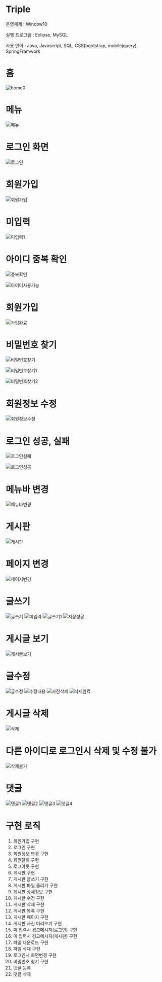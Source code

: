 # Triple        
      
운영체제 : Window10      
           
실행 프로그램 : Eclipse, MySQL   
   
사용 언어 : Java, Javascript, SQL, CSS(bootstrap, mobilejquery), SpringFramwork           
     
   
  
# 홈       
![home0](https://user-images.githubusercontent.com/100742360/163910594-872f0385-d063-41cd-8bcd-48b6fa4c6d64.png)   
   
# 메뉴
![메뉴](https://user-images.githubusercontent.com/100742360/163910960-ef4c1823-2f92-4b54-8388-0a7fdc8d4aeb.PNG)   
   
# 로그인 화면
![로그인](https://user-images.githubusercontent.com/100742360/163911244-6863776d-c087-42fa-9343-b33999443d2e.PNG)   
   
# 회원가입
![회원가입](https://user-images.githubusercontent.com/100742360/163911444-1f79165e-e978-441e-811b-6a5ec856e01e.PNG)
   
# 미입력
![미입력1](https://user-images.githubusercontent.com/100742360/163911461-131f80d6-4d4a-480a-9191-7170a30aca7d.PNG)
   
# 아이디 중복 확인
![중복확인](https://user-images.githubusercontent.com/100742360/163912311-3c674565-fb88-4f26-b74c-bbe3eed943a7.PNG)
   
![아이디사용가능](https://user-images.githubusercontent.com/100742360/163912343-6aefa3af-66b0-46da-846a-70d6aeac3d3d.PNG)
   
# 회원가입
![가입완료](https://user-images.githubusercontent.com/100742360/163912383-39f404f2-da44-447c-be17-2d3738d6a852.PNG)
   
# 비밀번호 찾기
![비밀번호찾기](https://user-images.githubusercontent.com/100742360/163912426-5a380bd3-2d01-4cef-b7e6-925be9d76fb5.PNG)

![비밀번호찾기1](https://user-images.githubusercontent.com/100742360/163912433-31a50b11-4a95-424c-9f63-5e4b9164282c.PNG)

![비밀번호찾기2](https://user-images.githubusercontent.com/100742360/163912438-38c680b5-a413-40df-8c6c-ba75c6d40f82.PNG)

# 회원정보 수정
![회원정보수정](https://user-images.githubusercontent.com/100742360/163912467-f50dda5c-790a-4023-91ae-d1258e802336.PNG)
   
# 로그인 성공, 실패
![로그인실패](https://user-images.githubusercontent.com/100742360/163912511-80f8b4ac-f3d2-4a28-9c90-21c267f3d431.PNG)

![로그인성공](https://user-images.githubusercontent.com/100742360/163912518-6c926f86-314c-40e0-a7aa-ac811f29fc85.PNG)


# 메뉴바 변경
![메뉴바변경](https://user-images.githubusercontent.com/100742360/163912536-90a81743-842c-4fff-99d9-cb46e4a28271.PNG)

# 게시판
![게시판](https://user-images.githubusercontent.com/100742360/163916260-4658481d-333d-4489-b35c-969827222c69.PNG)

# 페이지 변경
![페이지변경](https://user-images.githubusercontent.com/100742360/163916277-96dff563-2444-41b5-9120-48a75dd765fc.PNG)

# 글쓰기
![글쓰기](https://user-images.githubusercontent.com/100742360/163917885-0ee30bd0-1ec3-4bbf-9840-60440ac1cbe1.PNG)
![미입력](https://user-images.githubusercontent.com/100742360/163917907-07208111-6285-4214-a904-fed9680f23ac.PNG)
![글쓰기1](https://user-images.githubusercontent.com/100742360/163917911-341df00d-0f9d-4d1a-8c9b-21451c1ef10e.PNG)
![저장성공](https://user-images.githubusercontent.com/100742360/163917927-dd633974-7779-4b02-aadb-f6ea40b7f830.PNG)
   
# 게시글 보기
![게시글보기](https://user-images.githubusercontent.com/100742360/163917943-f1a25d67-f413-44dd-bb30-c2ebc0e14697.PNG)
   
# 글수정
![글수정](https://user-images.githubusercontent.com/100742360/163917964-22d61430-9481-4a8a-b14f-ad05ef2f65cb.PNG)
![수정내용](https://user-images.githubusercontent.com/100742360/163917966-f6d10698-b6bc-49f3-a9f5-32243d2e2357.PNG)
![사진삭제](https://user-images.githubusercontent.com/100742360/163917970-1ad6b072-5913-4f40-a92c-db8f82c18e1a.PNG)
![삭제완료](https://user-images.githubusercontent.com/100742360/163917972-9c554a6c-b574-4e69-9d87-38d2f70e0428.PNG)

# 게시글 삭제
![삭제](https://user-images.githubusercontent.com/100742360/163956927-367aabeb-4980-4c3b-82dd-36badcdc74fc.PNG)

# 다른 아이디로 로그인시 삭제 및 수정 불가
![삭제불가](https://user-images.githubusercontent.com/100742360/163976237-b2902a78-4f03-465f-9f1f-c770a1998ecc.PNG)

# 댓글
![댓글1](https://user-images.githubusercontent.com/100742360/164586893-50c3cf3b-b9ce-48e6-b389-405ec0df37a9.PNG)
![댓글2](https://user-images.githubusercontent.com/100742360/164586899-cfabc1bd-4757-4d67-8a0c-aaca080a2cec.PNG)
![댓글3](https://user-images.githubusercontent.com/100742360/164586902-a19154f0-9d59-47c8-94b6-388e707ce76c.PNG)
![댓글4](https://user-images.githubusercontent.com/100742360/164586903-67dc7d72-8490-4195-b3ec-820831cbe750.PNG)


 
      
# 구현 로직
01. 회원가입 구현   
02. 로그인 구현   
03. 회원정보 변경 구현   
04. 회원탈퇴 구현   
05. 로그아웃 구현     
06. 게시판 구현   
07. 게시판 글쓰기 구현   
08. 게시판 파일 올리기 구현   
09. 게시판 상세정보 구현   
10. 게시판 수정 구현   
11. 게시판 삭제 구현   
12. 게시판 목록 구현   
13. 게시판 페이지 구현   
14. 게시판 사진 미리보기 구현   
15. 미 입력시 경고메시지(로그인) 구현      
16. 미 입력시 경고메시지(게시판) 구현           
17. 파일 다운로드 구현   
18. 파일 삭제 구현   
19. 로그인시 화면변경 구현   
20. 비밀번호 찾기 구현  
21. 댓글 등록   
22. 댓글 삭제     
   
      
